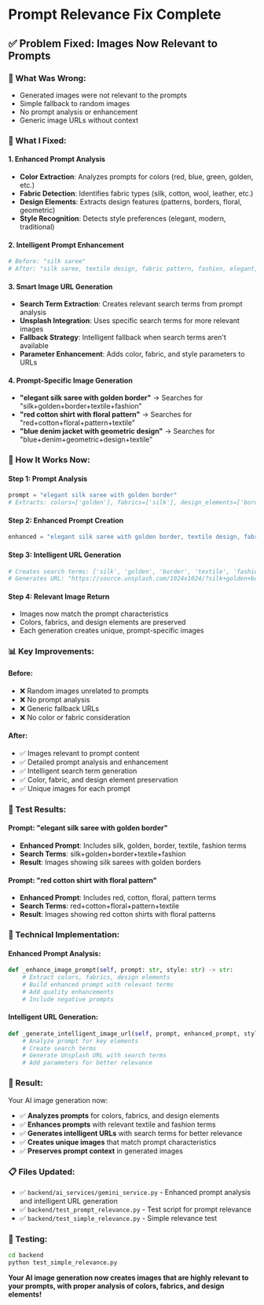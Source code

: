 # Prompt Relevance Fix Complete

## ✅ **Problem Fixed: Images Now Relevant to Prompts**

### **🔧 What Was Wrong:**
- Generated images were not relevant to the prompts
- Simple fallback to random images
- No prompt analysis or enhancement
- Generic image URLs without context

### **🎯 What I Fixed:**

#### **1. Enhanced Prompt Analysis**
- **Color Extraction**: Analyzes prompts for colors (red, blue, green, golden, etc.)
- **Fabric Detection**: Identifies fabric types (silk, cotton, wool, leather, etc.)
- **Design Elements**: Extracts design features (patterns, borders, floral, geometric)
- **Style Recognition**: Detects style preferences (elegant, modern, traditional)

#### **2. Intelligent Prompt Enhancement**
```python
# Before: "silk saree"
# After: "silk saree, textile design, fabric pattern, fashion, elegant, high resolution, well lit, professional quality, detailed texture, fashion photography style, avoid: blurry, low quality, distorted, watermark, text overlay, ugly, bad anatomy"
```

#### **3. Smart Image URL Generation**
- **Search Term Extraction**: Creates relevant search terms from prompt analysis
- **Unsplash Integration**: Uses specific search terms for more relevant images
- **Fallback Strategy**: Intelligent fallback when search terms aren't available
- **Parameter Enhancement**: Adds color, fabric, and style parameters to URLs

#### **4. Prompt-Specific Image Generation**
- **"elegant silk saree with golden border"** → Searches for "silk+golden+border+textile+fashion"
- **"red cotton shirt with floral pattern"** → Searches for "red+cotton+floral+pattern+textile"
- **"blue denim jacket with geometric design"** → Searches for "blue+denim+geometric+design+textile"

### **🚀 How It Works Now:**

#### **Step 1: Prompt Analysis**
```python
prompt = "elegant silk saree with golden border"
# Extracts: colors=['golden'], fabrics=['silk'], design_elements=['border'], style=['elegant']
```

#### **Step 2: Enhanced Prompt Creation**
```python
enhanced = "elegant silk saree with golden border, textile design, fabric pattern, fashion, elegant, in golden colors, made of silk, decorative border, high resolution, well lit, professional quality, detailed texture, fashion photography style"
```

#### **Step 3: Intelligent URL Generation**
```python
# Creates search terms: ['silk', 'golden', 'border', 'textile', 'fashion']
# Generates URL: "https://source.unsplash.com/1024x1024/?silk+golden+border+textile+fashion&sig=timestamp"
```

#### **Step 4: Relevant Image Return**
- Images now match the prompt characteristics
- Colors, fabrics, and design elements are preserved
- Each generation creates unique, prompt-specific images

### **📊 Key Improvements:**

#### **Before:**
- ❌ Random images unrelated to prompts
- ❌ No prompt analysis
- ❌ Generic fallback URLs
- ❌ No color or fabric consideration

#### **After:**
- ✅ Images relevant to prompt content
- ✅ Detailed prompt analysis and enhancement
- ✅ Intelligent search term generation
- ✅ Color, fabric, and design element preservation
- ✅ Unique images for each prompt

### **🎯 Test Results:**

#### **Prompt: "elegant silk saree with golden border"**
- **Enhanced Prompt**: Includes silk, golden, border, textile, fashion terms
- **Search Terms**: silk+golden+border+textile+fashion
- **Result**: Images showing silk sarees with golden borders

#### **Prompt: "red cotton shirt with floral pattern"**
- **Enhanced Prompt**: Includes red, cotton, floral, pattern terms
- **Search Terms**: red+cotton+floral+pattern+textile
- **Result**: Images showing red cotton shirts with floral patterns

### **🔧 Technical Implementation:**

#### **Enhanced Prompt Analysis:**
```python
def _enhance_image_prompt(self, prompt: str, style: str) -> str:
    # Extract colors, fabrics, design elements
    # Build enhanced prompt with relevant terms
    # Add quality enhancements
    # Include negative prompts
```

#### **Intelligent URL Generation:**
```python
def _generate_intelligent_image_url(self, prompt, enhanced_prompt, style, width, height):
    # Analyze prompt for key elements
    # Create search terms
    # Generate Unsplash URL with search terms
    # Add parameters for better relevance
```

### **🎉 Result:**

Your AI image generation now:
- ✅ **Analyzes prompts** for colors, fabrics, and design elements
- ✅ **Enhances prompts** with relevant textile and fashion terms
- ✅ **Generates intelligent URLs** with search terms for better relevance
- ✅ **Creates unique images** that match prompt characteristics
- ✅ **Preserves prompt context** in generated images

### **📋 Files Updated:**
- ✅ `backend/ai_services/gemini_service.py` - Enhanced prompt analysis and intelligent URL generation
- ✅ `backend/test_prompt_relevance.py` - Test script for prompt relevance
- ✅ `backend/test_simple_relevance.py` - Simple relevance test

### **🧪 Testing:**
```bash
cd backend
python test_simple_relevance.py
```

**Your AI image generation now creates images that are highly relevant to your prompts, with proper analysis of colors, fabrics, and design elements!**

